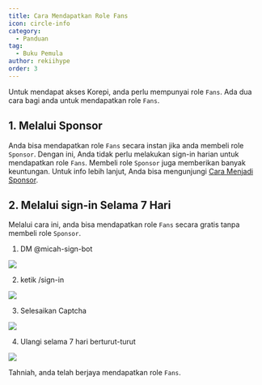 ```yaml
---
title: Cara Mendapatkan Role Fans
icon: circle-info
category:
  - Panduan
tag:
  - Buku Pemula
author: rekiihype
order: 3
---
```


Untuk mendapat akses Korepi, anda perlu mempunyai role `Fans`. Ada dua cara bagi anda untuk mendapatkan role `Fans`.

## 1. Melalui Sponsor

Anda bisa mendapatkan role `Fans` secara instan jika anda membeli role `Sponsor`. Dengan ini, Anda tidak perlu melakukan sign-in harian untuk mendapatkan role `Fans`. Membeli role `Sponsor` juga memberikan banyak keuntungan. Untuk info lebih lanjut, Anda bisa mengunjungi [Cara Menjadi Sponsor](sponsor.md).

## 2. Melalui sign-in Selama 7 Hari

Melalui cara ini, anda bisa mendapatkan role `Fans` secara gratis tanpa membeli role `Sponsor`.

1. DM @micah-sign-bot

[![](https://i.postimg.cc/KcfrVCKr/signin1.png)](https://postimg.cc/grwZLSHn)

2. ketik /sign-in

[![](https://i.postimg.cc/fy8c904g/signin2.png)](https://postimg.cc/QKWKLCdp)

3. Selesaikan Captcha

[![](https://i.postimg.cc/ZRFFJMwm/signin3.png)](https://postimg.cc/FdzJZDtC)

4. Ulangi selama 7 hari berturut-turut

[![](https://i.postimg.cc/Nf07wbmh/signin4.png)](https://postimg.cc/t7LV33BD)

Tahniah, anda telah berjaya mendapatkan role `Fans`.
